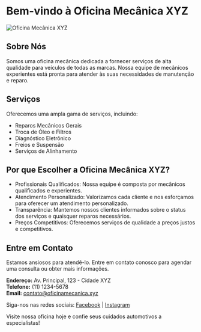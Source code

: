 # Bem-vindo à Oficina Mecânica XYZ

![Oficina Mecânica XYZ](Logo.ico)

## Sobre Nós

Somos uma oficina mecânica dedicada a fornecer serviços de alta qualidade para veículos de todas as marcas. Nossa equipe de mecânicos experientes está pronta para atender às suas necessidades de manutenção e reparo.

## Serviços

Oferecemos uma ampla gama de serviços, incluindo:

- Reparos Mecânicos Gerais
- Troca de Óleo e Filtros
- Diagnóstico Eletrônico
- Freios e Suspensão
- Serviços de Alinhamento

## Por que Escolher a Oficina Mecânica XYZ?

- Profissionais Qualificados: Nossa equipe é composta por mecânicos qualificados e experientes.
- Atendimento Personalizado: Valorizamos cada cliente e nos esforçamos para oferecer um atendimento personalizado.
- Transparência: Mantemos nossos clientes informados sobre o status dos serviços e quaisquer reparos necessários.
- Preços Competitivos: Oferecemos serviços de qualidade a preços justos e competitivos.

## Entre em Contato

Estamos ansiosos para atendê-lo. Entre em contato conosco para agendar uma consulta ou obter mais informações.

**Endereço:** Av. Principal, 123 - Cidade XYZ  
**Telefone:** (11) 1234-5678  
**Email:** contato@oficinamecanica.xyz

Siga-nos nas redes sociais: [Facebook](url_do_facebook) | [Instagram](url_do_instagram)

Visite nossa oficina hoje e confie seus cuidados automotivos a especialistas!

